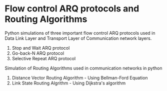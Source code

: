 # Flow control ARQ protocols and Routing Algorithms

Python simulations of three important flow control ARQ protocols used in Data Link Layer and Transport Layer of Communication network layers.
1. Stop and Wait ARQ protocol
2. Go-back-N ARQ protocol
3. Selective Repeat ARQ protocol

Simulation of Routing Algorithms used in communication networks in python
1. Distance Vector Routing Algorithm - Using Bellman-Ford Equation
2. Link State Routing Algrithm - Using Dijkstra's algorithm
